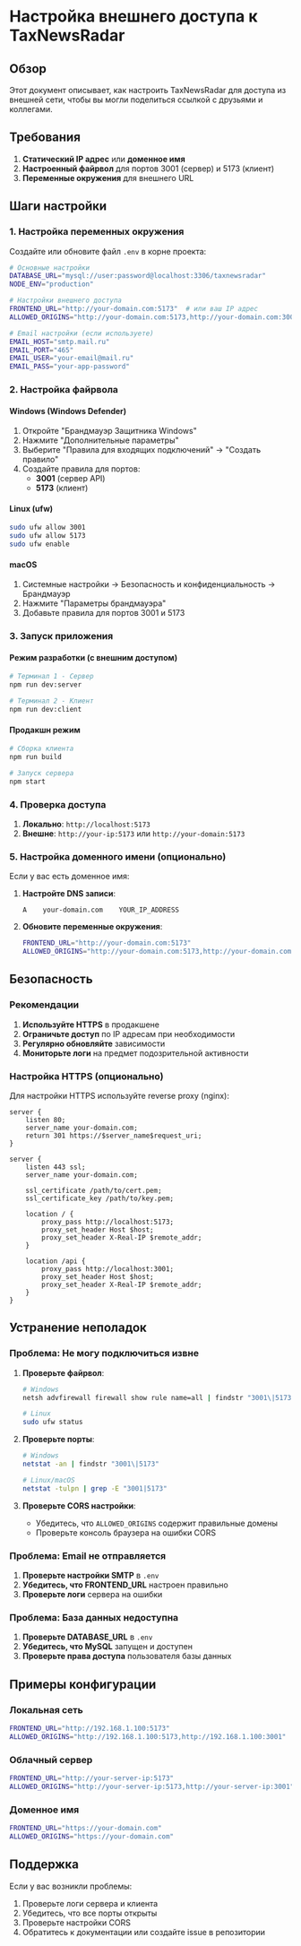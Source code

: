 # Настройка внешнего доступа к TaxNewsRadar

## Обзор

Этот документ описывает, как настроить TaxNewsRadar для доступа из внешней сети, чтобы вы могли поделиться ссылкой с друзьями и коллегами.

## Требования

1. **Статический IP адрес** или **доменное имя**
2. **Настроенный файрвол** для портов 3001 (сервер) и 5173 (клиент)
3. **Переменные окружения** для внешнего URL

## Шаги настройки

### 1. Настройка переменных окружения

Создайте или обновите файл `.env` в корне проекта:

```bash
# Основные настройки
DATABASE_URL="mysql://user:password@localhost:3306/taxnewsradar"
NODE_ENV="production"

# Настройки внешнего доступа
FRONTEND_URL="http://your-domain.com:5173"  # или ваш IP адрес
ALLOWED_ORIGINS="http://your-domain.com:5173,http://your-domain.com:3001"

# Email настройки (если используете)
EMAIL_HOST="smtp.mail.ru"
EMAIL_PORT="465"
EMAIL_USER="your-email@mail.ru"
EMAIL_PASS="your-app-password"
```

### 2. Настройка файрвола

#### Windows (Windows Defender)
1. Откройте "Брандмауэр Защитника Windows"
2. Нажмите "Дополнительные параметры"
3. Выберите "Правила для входящих подключений" → "Создать правило"
4. Создайте правила для портов:
   - **3001** (сервер API)
   - **5173** (клиент)

#### Linux (ufw)
```bash
sudo ufw allow 3001
sudo ufw allow 5173
sudo ufw enable
```

#### macOS
1. Системные настройки → Безопасность и конфиденциальность → Брандмауэр
2. Нажмите "Параметры брандмауэра"
3. Добавьте правила для портов 3001 и 5173

### 3. Запуск приложения

#### Режим разработки (с внешним доступом)
```bash
# Терминал 1 - Сервер
npm run dev:server

# Терминал 2 - Клиент
npm run dev:client
```

#### Продакшн режим
```bash
# Сборка клиента
npm run build

# Запуск сервера
npm start
```

### 4. Проверка доступа

1. **Локально**: `http://localhost:5173`
2. **Внешне**: `http://your-ip:5173` или `http://your-domain:5173`

### 5. Настройка доменного имени (опционально)

Если у вас есть доменное имя:

1. **Настройте DNS записи**:
   ```
   A    your-domain.com    YOUR_IP_ADDRESS
   ```

2. **Обновите переменные окружения**:
   ```bash
   FRONTEND_URL="http://your-domain.com:5173"
   ALLOWED_ORIGINS="http://your-domain.com:5173,http://your-domain.com:3001"
   ```

## Безопасность

### Рекомендации

1. **Используйте HTTPS** в продакшене
2. **Ограничьте доступ** по IP адресам при необходимости
3. **Регулярно обновляйте** зависимости
4. **Мониторьте логи** на предмет подозрительной активности

### Настройка HTTPS (опционально)

Для настройки HTTPS используйте reverse proxy (nginx):

```nginx
server {
    listen 80;
    server_name your-domain.com;
    return 301 https://$server_name$request_uri;
}

server {
    listen 443 ssl;
    server_name your-domain.com;
    
    ssl_certificate /path/to/cert.pem;
    ssl_certificate_key /path/to/key.pem;
    
    location / {
        proxy_pass http://localhost:5173;
        proxy_set_header Host $host;
        proxy_set_header X-Real-IP $remote_addr;
    }
    
    location /api {
        proxy_pass http://localhost:3001;
        proxy_set_header Host $host;
        proxy_set_header X-Real-IP $remote_addr;
    }
}
```

## Устранение неполадок

### Проблема: Не могу подключиться извне

1. **Проверьте файрвол**:
   ```bash
   # Windows
   netsh advfirewall firewall show rule name=all | findstr "3001\|5173"
   
   # Linux
   sudo ufw status
   ```

2. **Проверьте порты**:
   ```bash
   # Windows
   netstat -an | findstr "3001\|5173"
   
   # Linux/macOS
   netstat -tulpn | grep -E "3001|5173"
   ```

3. **Проверьте CORS настройки**:
   - Убедитесь, что `ALLOWED_ORIGINS` содержит правильные домены
   - Проверьте консоль браузера на ошибки CORS

### Проблема: Email не отправляется

1. **Проверьте настройки SMTP** в `.env`
2. **Убедитесь, что FRONTEND_URL** настроен правильно
3. **Проверьте логи** сервера на ошибки

### Проблема: База данных недоступна

1. **Проверьте DATABASE_URL** в `.env`
2. **Убедитесь, что MySQL** запущен и доступен
3. **Проверьте права доступа** пользователя базы данных

## Примеры конфигурации

### Локальная сеть
```bash
FRONTEND_URL="http://192.168.1.100:5173"
ALLOWED_ORIGINS="http://192.168.1.100:5173,http://192.168.1.100:3001"
```

### Облачный сервер
```bash
FRONTEND_URL="http://your-server-ip:5173"
ALLOWED_ORIGINS="http://your-server-ip:5173,http://your-server-ip:3001"
```

### Доменное имя
```bash
FRONTEND_URL="https://your-domain.com"
ALLOWED_ORIGINS="https://your-domain.com"
```

## Поддержка

Если у вас возникли проблемы:

1. Проверьте логи сервера и клиента
2. Убедитесь, что все порты открыты
3. Проверьте настройки CORS
4. Обратитесь к документации или создайте issue в репозитории
